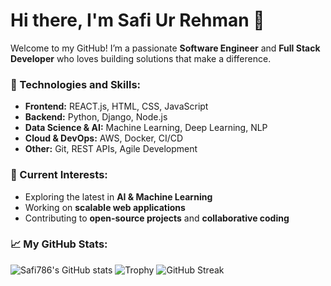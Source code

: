 # Hi there, I'm Safi Ur Rehman 👋

Welcome to my GitHub! I’m a passionate **Software Engineer** and **Full Stack Developer** who loves building solutions that make a difference.

### 🔧 Technologies and Skills:
- **Frontend:** REACT.js, HTML, CSS, JavaScript
- **Backend:** Python, Django, Node.js
- **Data Science & AI:** Machine Learning, Deep Learning, NLP
- **Cloud & DevOps:** AWS, Docker, CI/CD
- **Other:** Git, REST APIs, Agile Development

### 🧠 Current Interests:
- Exploring the latest in **AI & Machine Learning**
- Working on **scalable web applications**
- Contributing to **open-source projects** and **collaborative coding**

### 📈 My GitHub Stats:
![Safi786's GitHub stats](https://github-readme-stats.vercel.app/api?username=safi786&show_icons=true&theme=default)
![Trophy](https://github-profile-trophy.vercel.app/?username=safi786)
![GitHub Streak](https://streak-stats.demolab.com/?user=safi786)
